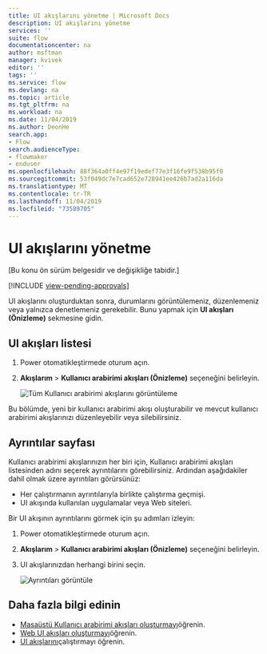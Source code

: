 ```yaml
---
title: UI akışlarını yönetme | Microsoft Docs
description: UI akışlarını yönetme
services: ''
suite: flow
documentationcenter: na
author: msftman
manager: kvivek
editor: ''
tags: ''
ms.service: flow
ms.devlang: na
ms.topic: article
ms.tgt_pltfrm: na
ms.workload: na
ms.date: 11/04/2019
ms.author: DeonHe
search.app:
- Flow
search.audienceType:
- flowmaker
- enduser
ms.openlocfilehash: 88f364a0ff4e97f19edef77e3f16fe9f538b95f0
ms.sourcegitcommit: 53f049dc7e7cad652e728941ee426b7ad2a116da
ms.translationtype: MT
ms.contentlocale: tr-TR
ms.lasthandoff: 11/04/2019
ms.locfileid: "73589705"
---
```

# <a name="manage-ui-flows"></a>UI akışlarını yönetme

[Bu konu ön sürüm belgesidir ve değişikliğe tabidir.]

[!INCLUDE [view-pending-approvals](../includes/cc-rebrand.md)]

UI akışlarını oluşturduktan sonra, durumlarını görüntülemeniz, düzenlemeniz veya yalnızca denetlemeniz gerekebilir. Bunu yapmak için **UI akışları (Önizleme)** sekmesine gidin.

## <a name="list-of-ui-flows"></a>UI akışları listesi

1. Power otomatikleştirmede oturum açın.
1. **Akışlarım** > **Kullanıcı arabirimi akışları (Önizleme)** seçeneğini belirleyin.

   ![Tüm Kullanıcı arabirimi akışlarını görüntüleme](../media/manage-ui-flows/view-all.png "Tüm Kullanıcı arabirimi akışlarını görüntüleme")

Bu bölümde, yeni bir kullanıcı arabirimi akışı oluşturabilir ve mevcut kullanıcı arabirimi akışlarınızı düzenleyebilir veya silebilirsiniz.

## <a name="details-page"></a>Ayrıntılar sayfası

Kullanıcı arabirimi akışlarınızın her biri için, Kullanıcı arabirimi akışları listesinden adını seçerek ayrıntılarını görebilirsiniz. Ardından aşağıdakiler dahil olmak üzere ayrıntıları görürsünüz:

-   Her çalıştırmanın ayrıntılarıyla birlikte çalıştırma geçmişi.
-   UI akışında kullanılan uygulamalar veya Web siteleri.

Bir UI akışının ayrıntılarını görmek için şu adımları izleyin:

1. Power otomatikleştirmede oturum açın.
1. **Akışlarım** > **Kullanıcı arabirimi akışları (Önizleme)** seçeneğini belirleyin.
1. UI akışlarınızdan herhangi birini seçin.

   ![Ayrıntıları görüntüle](../media/manage-ui-flows/view-details.png "Ayrıntıları görüntüle")

## <a name="learn-more"></a>Daha fazla bilgi edinin

- [Masaüstü Kullanıcı arabirimi akışları oluşturmayı](create-desktop.md)öğrenin.
- [Web UI akışları oluşturmayı](create-web.md)öğrenin.
- [UI akışlarını](run-ui-flow.md)çalıştırmayı öğrenin.
